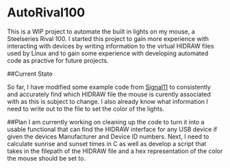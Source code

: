 # AutoRival100

This is a WIP project to automate the built in lights on my mouse, a Steelseries Rival 100. I started this project to gain more experience with interacting with devices by writing information to the virtual HIDRAW files used by Linux and to gain some experience with developing automated code as practive for future projects. 

##Current State

So far, I have modified some example code from [Signal11](http://www.signal11.us/oss/udev/) to consistently and accurately find which HIDRAW file the mouse is curently associated with as this is subject to change. I also already know what information I need to write out to the file to set the color of the lights.

##Plan
 I am currently working on cleaning up the code to turn it into a usable functional that can find the HIDRAW interface for any USB device if given the devices Manufacturer and Device ID numbers. Next, I need to calculate sunrise and sunset times in C as well as develop a script that takes in the filepath of the HIDRAW file and a hex representation of the color the mouse should be set to.
